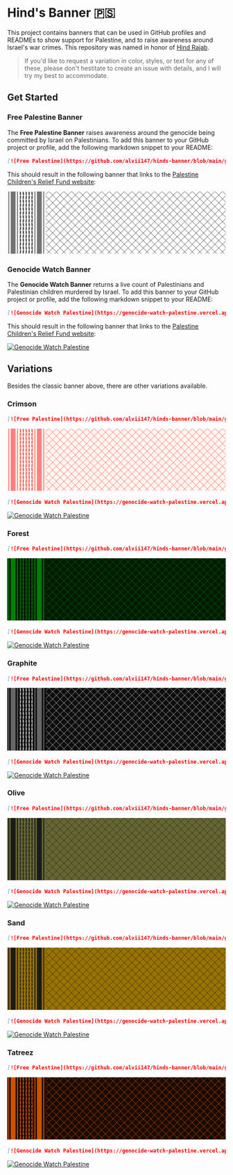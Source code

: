 # Hind's Banner 🇵🇸

This project contains banners that can be used in GitHub profiles and READMEs to show support for Palestine, and to raise awareness around Israel's war crimes. This repository was named in honor of [Hind Rajab](https://en.wikipedia.org/wiki/Killing_of_Hind_Rajab).

> If you'd like to request a variation in color, styles, or text for any of these, please don't hestitate to create an issue with details, and I will try my best to accommodate.

## Get Started

### Free Palestine Banner

The **Free Palestine Banner** raises awareness around the genocide being committed by Israel on Palestinians. To add this banner to your GitHub project or profile, add the following markdown snippet to your README:

```md
[![Free Palestine](https://github.com/alvii147/hinds-banner/blob/main/github/free-palestine-classic.svg)](https://www.pcrf.net/)
```

This should result in the following banner that links to the [Palestine Children's Relief Fund website](https://www.pcrf.net/):

[![Free Palestine](https://github.com/alvii147/hinds-banner/blob/main/github/free-palestine-classic.svg)](https://www.pcrf.net/)

### Genocide Watch Banner

The **Genocide Watch Banner** returns a live count of Palestinians and Palestinian children murdered by Israel. To add this banner to your GitHub project or profile, add the following markdown snippet to your README:

```md
[![Genocide Watch Palestine](https://genocide-watch-palestine.vercel.app/classic)](https://www.pcrf.net/)
```

This should result in the following banner that links to the [Palestine Children's Relief Fund website](https://www.pcrf.net/):

[![Genocide Watch Palestine](https://genocide-watch-palestine.vercel.app/classic)](https://www.pcrf.net/)

## Variations

Besides the classic banner above, there are other variations available.

### Crimson

```md
[![Free Palestine](https://github.com/alvii147/hinds-banner/blob/main/github/free-palestine-crimson.svg)](https://www.pcrf.net/)
```

[![Free Palestine](https://github.com/alvii147/hinds-banner/blob/main/github/free-palestine-crimson.svg)](https://www.pcrf.net/)

```md
[![Genocide Watch Palestine](https://genocide-watch-palestine.vercel.app/crimson)](https://www.pcrf.net/)
```

[![Genocide Watch Palestine](https://genocide-watch-palestine.vercel.app/crimson)](https://www.pcrf.net/)

### Forest

```md
[![Free Palestine](https://github.com/alvii147/hinds-banner/blob/main/github/free-palestine-forest.svg)](https://www.pcrf.net/)
```

[![Free Palestine](https://github.com/alvii147/hinds-banner/blob/main/github/free-palestine-forest.svg)](https://www.pcrf.net/)

```md
[![Genocide Watch Palestine](https://genocide-watch-palestine.vercel.app/forest)](https://www.pcrf.net/)
```

[![Genocide Watch Palestine](https://genocide-watch-palestine.vercel.app/forest)](https://www.pcrf.net/)

### Graphite

```md
[![Free Palestine](https://github.com/alvii147/hinds-banner/blob/main/github/free-palestine-graphite.svg)](https://www.pcrf.net/)
```

[![Free Palestine](https://github.com/alvii147/hinds-banner/blob/main/github/free-palestine-graphite.svg)](https://www.pcrf.net/)

```md
[![Genocide Watch Palestine](https://genocide-watch-palestine.vercel.app/graphite)](https://www.pcrf.net/)
```

[![Genocide Watch Palestine](https://genocide-watch-palestine.vercel.app/graphite)](https://www.pcrf.net/)

### Olive

```md
[![Free Palestine](https://github.com/alvii147/hinds-banner/blob/main/github/free-palestine-olive.svg)](https://www.pcrf.net/)
```

[![Free Palestine](https://github.com/alvii147/hinds-banner/blob/main/github/free-palestine-olive.svg)](https://www.pcrf.net/)

```md
[![Genocide Watch Palestine](https://genocide-watch-palestine.vercel.app/olive)](https://www.pcrf.net/)
```

[![Genocide Watch Palestine](https://genocide-watch-palestine.vercel.app/olive)](https://www.pcrf.net/)

### Sand

```md
[![Free Palestine](https://github.com/alvii147/hinds-banner/blob/main/github/free-palestine-sand.svg)](https://www.pcrf.net/)
```

[![Free Palestine](https://github.com/alvii147/hinds-banner/blob/main/github/free-palestine-sand.svg)](https://www.pcrf.net/)

```md
[![Genocide Watch Palestine](https://genocide-watch-palestine.vercel.app/sand)](https://www.pcrf.net/)
```

[![Genocide Watch Palestine](https://genocide-watch-palestine.vercel.app/sand)](https://www.pcrf.net/)

### Tatreez

```md
[![Free Palestine](https://github.com/alvii147/hinds-banner/blob/main/github/free-palestine-tatreez.svg)](https://www.pcrf.net/)
```

[![Free Palestine](https://github.com/alvii147/hinds-banner/blob/main/github/free-palestine-tatreez.svg)](https://www.pcrf.net/)

```md
[![Genocide Watch Palestine](https://genocide-watch-palestine.vercel.app/tatreez)](https://www.pcrf.net/)
```

[![Genocide Watch Palestine](https://genocide-watch-palestine.vercel.app/tatreez)](https://www.pcrf.net/)
